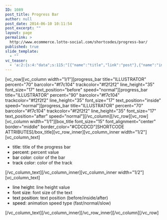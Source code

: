 ```yaml
---
ID: 1089
post_title: Progress Bar
author: null
post_date: 2014-06-10 10:11:54
post_excerpt: ""
layout: page
permalink: >
  http://www.ecommerce.lotto-social.com/shortcodes/progress-bar/
published: true
slide_template:
  - ""
vc_teaser:
  - 'a:2:{s:4:"data";s:115:"[{"name":"title","link":"post"},{"name":"image","image":"featured","link":"none"},{"name":"text","mode":"excerpt"}]";s:7:"bgcolor";s:0:"";}'
---
```

[vc_row][vc_column width="1/1"][progress_bar title="ILLUSTRATOR" percent="70" barcolor="#f7c104" trackcolor="#f2f2f2" line_height="35" font_size="17" text_position="before" speed="normal"][progress_bar title="ILLUSTRATOR" percent="90" barcolor="#f7c104" trackcolor="#f2f2f2" line_height="35" font_size="17" text_position="inside" speed="normal"][progress_bar title="ILLUSTRATOR" percent="70" barcolor="#f7c104" trackcolor="#f2f2f2" line_height="35" font_size="17" text_position="after" speed="normal"][/vc_column][/vc_row][vc_row][vc_column width="1/1"][box_title font_size="15" font_alignment="center" border="middle" border_color="#CDCDCD"]SHORTCODE ATTRIBUTES[/box_title][vc_row_inner][vc_column_inner width="1/2"][vc_column_text]
<ul>
	<li><span style="color: #000000">title</span>: title of the progress bar</li>
	<li><span style="color: #000000">percent</span>: percent value</li>
	<li><span style="color: #000000">bar color</span>: color of the bar</li>
	<li><span style="color: #000000">track color</span>: color of the track</li>
</ul>
[/vc_column_text][/vc_column_inner][vc_column_inner width="1/2"][vc_column_text]
<ul>
	<li><span style="color: #000000">line height</span>: line height value</li>
	<li><span style="color: #000000">font size</span>: font size of the text</li>
	<li><span style="color: #000000">text position</span>: text position (before/inside/after)</li>
	<li><span style="color: #000000">speed</span>: animation speed type (fast/normal/slow)</li>
</ul>
[/vc_column_text][/vc_column_inner][/vc_row_inner][/vc_column][/vc_row]